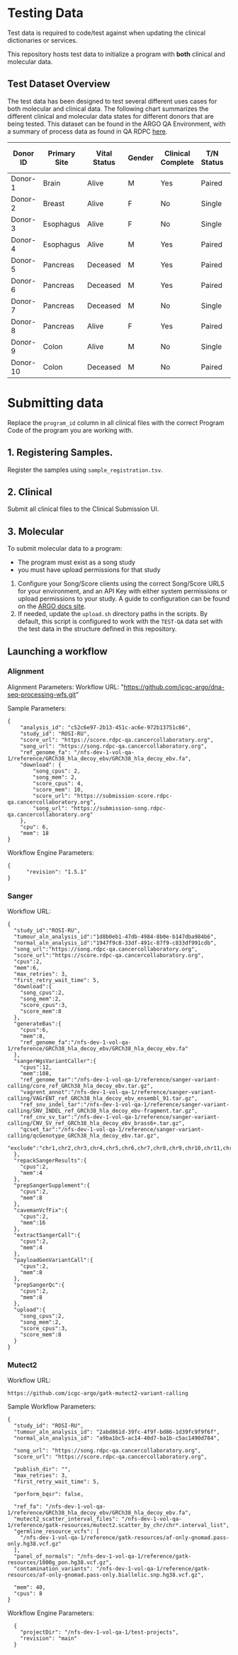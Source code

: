# Testing Data 

Test data is required to code/test against when updating the clinical dictionaries or services. 

This repository hosts test data to initialize a program with **both** clinical and molecular data. 

## Test Dataset Overview 
The test data has been designed to test several different uses cases for both molecular and clinical data. The following chart summarizes the different clinical and molecular data states for different donors that are being tested. This dataset can be found in the ARGO QA Environment, with a summary of process data as found in QA RDPC [here](https://docs.google.com/spreadsheets/d/1gdKi4IoXdRzp63ZDgYHeX8Bg4wwsCJHUZ1IXpR82mCo/edit#gid=0).

| Donor ID | Primary Site | Vital Status | Gender | Clinical Complete  | T/N Status | # T  | # N | # Primary Diagnosis| # Treatments | # Follow Ups  |
|-|-|-|-|-|-|-|-|-|-|-|
| Donor-1 | Brain | Alive | M | Yes | Paired | 2 | 1 | 1 | 1 | 3 |
| Donor-2 | Breast | Alive | F | No | Single | 1 | 0 | 1 | 5 | 5 |
| Donor-3 | Esophagus | Alive | F | No | Single | 0 | 1 | 1 | 3 | 3 |
| Donor-4 | Esophagus | Alive | M | Yes | Paired | 1 | 1 | 1 | 1 (has multiple) | 4 |
| Donor-5 | Pancreas | Deceased | M | Yes | Paired | 1 | 1 | 1 | 1 | 1 |
| Donor-6 | Pancreas | Deceased | M | Yes | Paired | 1 | 1 | 1 | 2 | 2 |
| Donor-7 | Pancreas | Deceased | M | No | Single | 1 | 0 | 1 | 3 (has multiple) | 3 |
| Donor-8 | Pancreas | Alive | F | Yes | Paired | 1 | 1 | 1 | 1 | 2 |
| Donor-9 | Colon | Alive | M | No | Single | 0 | 1 | 1 |  | 1 |
| Donor-10 | Colon | Deceased | M | No | Paired | 1 | 1 | 2 | 2 | 3 |
# Submitting data 
Replace the `program_id` column in all clinical files with the correct Program Code of the program you are working with. 

## 1. Registering Samples. 
Register the samples using `sample_registration.tsv`.

## 2. Clinical 
Submit all clinical files to the Clinical Submission UI. 

## 3. Molecular
To submit molecular data to a program:
- The program must exist as a song study 
- you must have upload permissions for that study

1. Configure your Song/Score clients using the correct Song/Score URLS for your environment, and an API Key with either system permissions or upload permissions to your study.  A guide to configuration can be found on the [ARGO docs site](https://docs.icgc-argo.org/docs/submission/submitting-molecular-data#data-submission-client-configuration). 
2. If needed, update the `upload.sh` directory paths in the scripts.  By default, this script is configured to work with the `TEST-QA` data set with the test data in the structure defined in this repository. 

## Launching a workflow
### Alignment

Alignment Parameters: 
Workflow URL:
"https://github.com/icgc-argo/dna-seq-processing-wfs.git"

Sample Parameters: 
```
{
	"analysis_id": "c52c6e97-2b13-451c-ac6e-972b13751c86",
	"study_id": "ROSI-RU",
	"score_url": "https://score.rdpc-qa.cancercollaboratory.org",
	"song_url": "https://song.rdpc-qa.cancercollaboratory.org",
	"ref_genome_fa": "/nfs-dev-1-vol-qa-1/reference/GRCh38_hla_decoy_ebv/GRCh38_hla_decoy_ebv.fa",
	"download": {
		"song_cpus": 2,
		"song_mem": 2,
		"score_cpus": 4,
		"score_mem": 10,
		"score_url": "https://submission-score.rdpc-qa.cancercollaboratory.org",
		"song_url": "https://submission-song.rdpc-qa.cancercollaboratory.org"
	},
	"cpu": 6,
	"mem": 18
}
```
Workflow Engine Parameters: 
```
{
      "revision": "1.5.1"
}
```

### Sanger
Workflow URL: 

```
{
  "study_id":"ROSI-RU",
  "tumour_aln_analysis_id":"1d8b0eb1-47db-4984-8b0e-b147dba984b6",
  "normal_aln_analysis_id":"1947f9c8-33df-491c-87f9-c833df991cdb",
  "song_url":"https://song.rdpc-qa.cancercollaboratory.org",
  "score_url":"https://score.rdpc-qa.cancercollaboratory.org",
  "cpus":2,
  "mem":6,
  "max_retries": 3,
  "first_retry_wait_time": 5,
  "download":{
    "song_cpus":2,
    "song_mem":2,
    "score_cpus":3,
    "score_mem":8
  },
  "generateBas":{
    "cpus":6,
    "mem":8,
    "ref_genome_fa":"/nfs-dev-1-vol-qa-1/reference/GRCh38_hla_decoy_ebv/GRCh38_hla_decoy_ebv.fa"
  },
  "sangerWgsVariantCaller":{
    "cpus":12,
    "mem":108,
    "ref_genome_tar":"/nfs-dev-1-vol-qa-1/reference/sanger-variant-calling/core_ref_GRCh38_hla_decoy_ebv.tar.gz",
    "vagrent_annot":"/nfs-dev-1-vol-qa-1/reference/sanger-variant-calling/VAGrENT_ref_GRCh38_hla_decoy_ebv_ensembl_91.tar.gz",
    "ref_snv_indel_tar":"/nfs-dev-1-vol-qa-1/reference/sanger-variant-calling/SNV_INDEL_ref_GRCh38_hla_decoy_ebv-fragment.tar.gz",
    "ref_cnv_sv_tar":"/nfs-dev-1-vol-qa-1/reference/sanger-variant-calling/CNV_SV_ref_GRCh38_hla_decoy_ebv_brass6+.tar.gz",
    "qcset_tar":"/nfs-dev-1-vol-qa-1/reference/sanger-variant-calling/qcGenotype_GRCh38_hla_decoy_ebv.tar.gz",
    "exclude":"chr1,chr2,chr3,chr4,chr5,chr6,chr7,chr8,chr9,chr10,chr11,chr12,chr13,chr14,chr15,chr16,chr17,chr18,chr19,chr20,chr22,chrX,chrY,chrUn%,HLA%,%_alt,%_random,chrM,chrEBV"
  },
  "repackSangerResults":{
    "cpus":2,
    "mem":4
  },
  "prepSangerSupplement":{
    "cpus":2,
    "mem":8
  },
  "cavemanVcfFix":{
    "cpus":2,
    "mem":16
  },
  "extractSangerCall":{
    "cpus":2,
    "mem":4
  },
  "payloadGenVariantCall":{
    "cpus":2,
    "mem":8
  },
  "prepSangerQc":{
    "cpus":2,
    "mem":8
  },
  "upload":{
    "song_cpus":2,
    "song_mem":2,
    "score_cpus":3,
    "score_mem":8
  }
}
```
### Mutect2
Workflow URL: 
```
https://github.com/icgc-argo/gatk-mutect2-variant-calling
```
Sample Workflow Parameters:
```
{
  "study_id": "ROSI-RU",
  "tumour_aln_analysis_id": "2abd861d-39fc-4f9f-bd86-1d39fc9f9f6f",
  "normal_aln_analysis_id": "a9ba1bc5-ac14-40d7-ba1b-c5ac1490d784",

  "song_url": "https://song.rdpc-qa.cancercollaboratory.org",
  "score_url": "https://score.rdpc-qa.cancercollaboratory.org",

  "publish_dir": "",
  "max_retries": 3,
  "first_retry_wait_time": 5,

  "perform_bqsr": false,

  "ref_fa": "/nfs-dev-1-vol-qa-1/reference/GRCh38_hla_decoy_ebv/GRCh38_hla_decoy_ebv.fa",
  "mutect2_scatter_interval_files": "/nfs-dev-1-vol-qa-1/reference/gatk-resources/mutect2.scatter_by_chr/chr*.interval_list",
  "germline_resource_vcfs": [
    "/nfs-dev-1-vol-qa-1/reference/gatk-resources/af-only-gnomad.pass-only.hg38.vcf.gz"
  ],
  "panel_of_normals": "/nfs-dev-1-vol-qa-1/reference/gatk-resources/1000g_pon.hg38.vcf.gz",
  "contamination_variants": "/nfs-dev-1-vol-qa-1/reference/gatk-resources/af-only-gnomad.pass-only.biallelic.snp.hg38.vcf.gz",

  "mem": 40,
  "cpus": 8
}
```
Workflow Engine Parameters:
```
  {
    "projectDir": "/nfs-dev-1-vol-qa-1/test-projects",
    "revision": "main"
  }
```